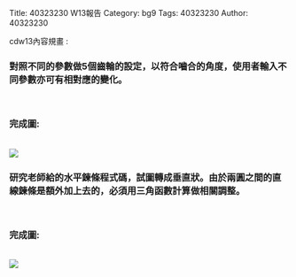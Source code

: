 Title: 40323230 W13報告
Category: bg9
Tags: 40323230
Author: 40323230

cdw13內容規畫 :  
<!-- PELICAN_END_SUMMARY -->
<h3>對照不同的參數做5個齒輪的設定，以符合嚙合的角度，使用者輸入不同參數亦可有相對應的變化。</h3>
<br/>
<h3>完成圖:</h3>
<br/>
<img src="http://i.imgur.com/oDScRcY.jpg">
<br/>
<h3>研究老師給的水平鍊條程式碼，試圖轉成垂直狀。由於兩圓之間的直線鍊條是額外加上去的，必須用三角函數計算做相關調整。</h3>
<br/>
<h3>完成圖:</h3>
<br/>
<img src="http://i.imgur.com/3AUl5yu.jpg">
